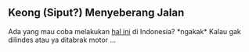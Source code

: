 ## Keong (Siput?) Menyeberang Jalan

Ada yang mau coba melakukan [hal ini](http://youtube.com/watch?v=aqrBYRCxy2E) di Indonesia? \*ngakak\* 
Kalau gak dilindes atau ya ditabrak motor ...

<!-- {"time": "2008-05-27 17:25:26", "title": "Keong (Siput?) Menyeberang Jalan"} -->
